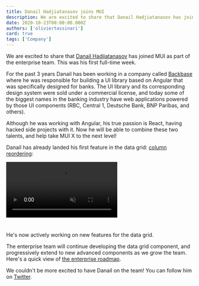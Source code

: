 ```yaml
---
title: Danail Hadjiatanasov joins MUI
description: We are excited to share that Danail Hadjiatanasov has joined MUI as part of the enterprise team. This was his first full-time week.
date: 2020-10-23T00:00:00.000Z
authors: ['oliviertassinari']
card: true
tags: ['Company']
---
```


We are excited to share that [Danail Hadjiatanasov](https://twitter.com/danail_h) has joined MUI as part of the enterprise team. This was his first full-time week.

For the past 3 years Danail has been working in a company called [Backbase](https://www.backbase.com/) where he was responsible for building a UI library based on Angular that was specifically designed for banks. The UI library and its corresponding design system were sold under a commercial license, and today some of the biggest names in the banking industry have web applications powered by those UI components (RBC, Central 1, Deutsche Bank, BNP Paribas, and others).

Although he was working with Angular, his true passion is React, having hacked side projects with it. Now he will be able to combine these two talents, and help take MUI X to the next level!

Danail has already landed his first feature in the data grid: [column reordering](https://mui.com/components/data-grid/columns/#column-reorder):

<video autoplay muted loop style="margin-bottom: 24px;">
  <source src="/static/blog/danail-hadjiatanasov-joining/reorder.mp4" type="video/mp4" />
</video>

He's now actively working on new features for the data grid.

The enterprise team will continue developing the data grid component, and progressively extend to new advanced components as we grow the team. Here's a quick view of [the enterprise roadmap](https://github.com/mui-org/material-ui-x/projects/1).

We couldn't be more excited to have Danail on the team! You can follow him on [Twitter](https://twitter.com/danail_h).
